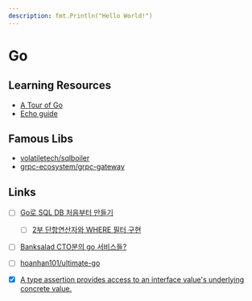 ```yaml
---
description: fmt.Println("Hello World!")
---
```


# Go

## Learning Resources

* [A Tour of Go](https://go-tour-kr.appspot.com/#1)
* [Echo guide](https://echo.labstack.com/guide)

## Famous Libs

* [volatiletech/sqlboiler](https://github.com/volatiletech/sqlboiler)
* [grpc-ecosystem/grpc-gateway](https://github.com/grpc-ecosystem/grpc-gateway)

## Links

* [ ] [Go로 SQL DB 처음부터 만들기](https://notes.eatonphil.com/database-basics.html)
  * [ ] [2부 단항연산자와 WHERE 필터 구현](https://notes.eatonphil.com/database-basics-expressions-and-where.html)
* [ ] [Banksalad CTO분의 go 서비스들?](https://github.com/taeho-io)
* [ ] [hoanhan101/ultimate-go](https://github.com/hoanhan101/ultimate-go)
* [x] [A type assertion provides access to an interface value's underlying concrete value.](https://stackoverflow.com/questions/14289256/cannot-convert-data-type-interface-to-type-string-need-type-assertion)

